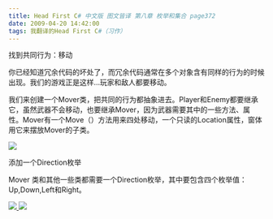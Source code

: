 ```yaml
---
title: Head First C# 中文版 图文皆译 第八章 枚举和集合 page372
date: 2009-04-20 14:42:00
tags: 我翻译的Head First C#（习作）
---
```

找到共同行为：移动

  

你已经知道冗余代码的坏处了，而冗余代码通常在多个对象含有同样的行为的时候出现。我们的游戏正是这样...玩家和敌人都要移动。

  

我们来创建一个Mover类，把共同的行为都抽象进去。Player和Enemy都要继承它，虽然武器不会移动，也要继承Mover，因为武器需要其中的一些方法、属
性。Mover有一个Move（）方法用来四处移动，一个只读的Location属性，窗体用它来摆放Mover的子类。

  

![](https://p-blog.csdn.net/images/p_blog_csdn_net/cuipengfei1/EntryImages/20090420/2009-04-20_14-26-44.jpg)

添加一个Direction枚举

  

Mover  类和其他一些类都需要一个Direction枚举，其中要包含四个枚举值：Up,Down,Left和Right。



[ ![](https://profile.csdnimg.cn/5/2/5/3_cuipengfei1)
![](https://g.csdnimg.cn/static/user-reg-year/1x/11.png)
](https://blog.csdn.net/cuipengfei1)





